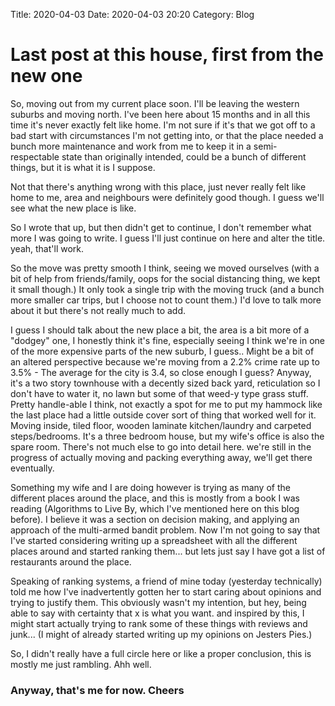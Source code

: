 Title: 2020-04-03
Date: 2020-04-03 20:20
Category: Blog

# Last post at this house, first from the new one

So, moving out from my current place soon. I'll be leaving the western suburbs and moving north. I've been here about 15 months and in all this time it's never exactly felt like home. I'm not sure if it's that we got off to a bad start with circumstances I'm not getting into, or that the place needed a bunch more maintenance and work from me to keep it in a semi-respectable state than originally intended, could be a bunch of different things, but it is what it is I suppose.

Not that there's anything wrong with this place, just never really felt like home to me, area and neighbours were definitely good though. I guess we'll see what the new place is like.


So I wrote that up, but then didn't get to continue, I don't remember what more I was going to write. I guess I'll just continue on here and alter the title. yeah, that'll work.

So the move was pretty smooth I think, seeing we moved ourselves (with a bit of help from friends/family, oops for the social distancing thing, we kept it small though.) It only took a single trip with the moving truck (and a bunch more smaller car trips, but I choose not to count them.) I'd love to talk more about it but there's not really much to add.

I guess I should talk about the new place a bit, the area is a bit more of a "dodgey" one, I honestly think it's fine, especially seeing I think we're in one of the more expensive parts of the new suburb, I guess.. Might be a bit of an altered perspective because we're moving from a 2.2% crime rate up to 3.5% - The average for the city is 3.4, so close enough I guess? Anyway, it's a two story townhouse with a decently sized back yard, reticulation so I don't have to water it, no lawn but some of that weed-y type grass stuff. Pretty handle-able I think, not exactly a spot for me to put my hammock like the last place had a little outside cover sort of thing that worked well for it.
Moving inside, tiled floor, wooden laminate kitchen/laundry and carpeted steps/bedrooms. It's a three bedroom house, but my wife's office is also the spare room. There's not much else to go into detail here. we're still in the progress of actually moving and packing everything away, we'll get there eventually.


Something my wife and I are doing however is trying as many of the different places around the place, and this is mostly from a book I was reading (Algorithms to Live By, which I've mentioned here on this blog before). I believe it was a section on decision making, and applying an approach of the multi-armed bandit problem. Now I'm not going to say that I've started considering writing up a spreadsheet with all the different places around and started ranking them... but lets just say I have got a list of restaurants around the place.

Speaking of ranking systems, a friend of mine today (yesterday technically) told me how I've inadvertently gotten her to start caring about opinions and trying to justify them. This obviously wasn't my intention, but hey, being able to say with certainty that x is what you want. and inspired by this, I might start actually trying to rank some of these things with reviews and junk... (I might of already started writing up my opinions on Jesters Pies.)


So, I didn't really have a full circle here or like a proper conclusion, this is mostly me just rambling. Ahh well.

### Anyway, that's me for now. Cheers
